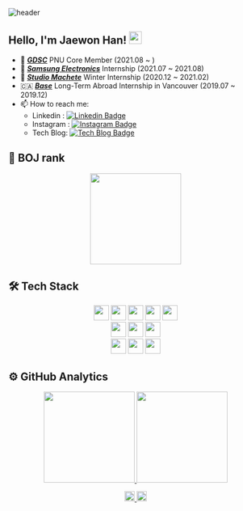 
![header](https://capsule-render.vercel.app/api?type=waving&color=gradient&customColorList=3&height=200&section=header&text=Jaewon&fontSize=50&animation=twinkling)

## Hello, I'm Jaewon Han!</a> <img src="https://media.giphy.com/media/hvRJCLFzcasrR4ia7z/giphy.gif" width="25px">

- 🌱  <a href="https://gdsc.community.dev/"><b><i> GDSC</i></b></a> PNU Core Member (2021.08 ~ )
- 🦋  <a href="https://www.samsung-dsrecruit.com/index.php"><b><i> Samsung Electronics</i></b></a> Internship (2021.07 ~ 2021.08) 
- 🐝  <a href="https://www.youtube.com/watch?v=4KKK8dAvrBM"><b><i> Studio Machete</i></b></a> Winter Internship (2020.12 ~ 2021.02)
- 🇨🇦  <a href="https://base.town/"><b><i>Base</i></b></a> Long-Term Abroad Internship in Vancouver (2019.07 ~ 2019.12)
- 📫  How to reach me: 
   - Linkedin :  [![Linkedin Badge](https://img.shields.io/badge/-LinkedIn-blue?style=flat-square&logo=Linkedin&logoColor=white&link=https://www.linkedin.com/in/jaewon-han-a25088182/)](https://www.linkedin.com/in/jaewon-han-a25088182/) 
   - Instagram :  [![Instagram Badge](https://img.shields.io/badge/Instagram-ff69b4?style=flat-square&logo=instagram&logoColor=white&link=https://www.instagram.com/minsu._.0102/)](https://www.instagram.com/one_re_one)
   - Tech Blog: [![Tech Blog Badge](http://img.shields.io/badge/-%20blog-000000?style=flat-square&logo=bookstack&logoColor=white&link=https://alstn2468.github.io/)](https://waytocse.tistory.com/)

## 🐤 BOJ rank
<p align = "center">
  <img height="180em" src="http://mazassumnida.wtf/api/v2/generate_badge?boj=wown252"/>
</p>

## 🛠 Tech Stack
<p align="center">
    <img height="30em" src="https://img.shields.io/badge/JavaScript-F7DF1E?style=for-the-badge&logo=javascript&logoColor=white"/>
    <img height="30em" src="https://img.shields.io/badge/Node.js-339933?style=for-the-badge&logo=node.js&logoColor=white"/>
    <img height="30em" src="https://img.shields.io/badge/Bootstrap-563D7C?style=for-the-badge&logo=bootstrap&logoColor=white"/>
    <img height="30em" src="https://img.shields.io/badge/HTML-E34F26?style=for-the-badge&logo=HTML5&logoColor=white"/>
    <img height="30em" src="https://img.shields.io/badge/CSS-1572B6?style=for-the-badge&logo=CSS3&logoColor=white"/>
   <br/>
    <img height="30em" src="https://img.shields.io/badge/Java-ED8B00?style=for-the-badge&logo=java&logoColor=white"/>
    <img height="30em" src="https://img.shields.io/badge/Kotlin-0095D5?&style=for-the-badge&logo=kotlin&logoColor=white"/>
    <img height="30em" src="https://img.shields.io/badge/Android-3DDC84?style=for-the-badge&logo=android&logoColor=white"/>
   <br/>
    <img height="30em" src="https://img.shields.io/badge/C-A8B9CC?style=for-the-badge&logo=c&logoColor=white"/>
    <img height="30em" src="https://img.shields.io/badge/C%2B%2B-00599C?style=for-the-badge&logo=c%2B%2B&logoColor=white"/>
    <img height="30em" src="https://img.shields.io/badge/Python-3776AB?style=for-the-badge&logo=python&logoColor=white"/>
</p>
<!--
![JavaScript](https://img.shields.io/badge/JavaScript-F7DF1E?style=for-the-badge&logo=javascript&logoColor=white)&nbsp;
![Node.js](https://img.shields.io/badge/Node.js-339933?style=for-the-badge&logo=node.js&logoColor=white)&nbsp;
![Bootstrap](https://img.shields.io/badge/Bootstrap-563D7C?style=for-the-badge&logo=bootstrap&logoColor=white)
![HTML](https://img.shields.io/badge/HTML-E34F26?style=for-the-badge&logo=HTML5&logoColor=white)&nbsp;
![CSS](https://img.shields.io/badge/CSS-1572B6?style=for-the-badge&logo=CSS3&logoColor=white)&nbsp;\
![Java](https://img.shields.io/badge/Java-ED8B00?style=for-the-badge&logo=java&logoColor=white) 
![Kotlin](https://img.shields.io/badge/Kotlin-0095D5?&style=for-the-badge&logo=kotlin&logoColor=white)
![Android](https://img.shields.io/badge/Android-3DDC84?style=for-the-badge&logo=android&logoColor=white)\
![CLang](https://img.shields.io/badge/C-A8B9CC?style=for-the-badge&logo=c&logoColor=white) 
![CPP](https://img.shields.io/badge/C%2B%2B-00599C?style=for-the-badge&logo=c%2B%2B&logoColor=white)
![Python](https://img.shields.io/badge/Python-3776AB?style=for-the-badge&logo=python&logoColor=white)
-->

## ⚙️ GitHub Analytics

<p align="center">
<a href="https://github.com/ellynhan">
  <img height="180em" src="https://github-readme-stats-eight-theta.vercel.app/api?username=ellynhan&show_icons=true&theme=chartreuse-dark&include_all_commits=true&count_private=true"/>
  <img height="180em" src="https://github-readme-stats-eight-theta.vercel.app/api/top-langs/?username=ellynhan&layout=compact&langs_count=8&theme=chartreuse-dark"/>
</a>
</p>

<p align="center">
  <a href="https://github.com/ellynhan/algorithm">
    <img height="20em" src="http://mazassumnida.wtf/api/mini/generate_badge?boj=wown252"/>
  </a>
  <a href="https://github.com/ellynhan">
    <img height="20em" src="https://hits.seeyoufarm.com/api/count/incr/badge.svg?url=https%3A%2F%2Fgithub.com%2Fellynhan&count_bg=%2379C83D&title_bg=%23555555&icon=&icon_color=%23E7E7E7&title=hits&edge_flat=false"/>
  </a>
</p>
